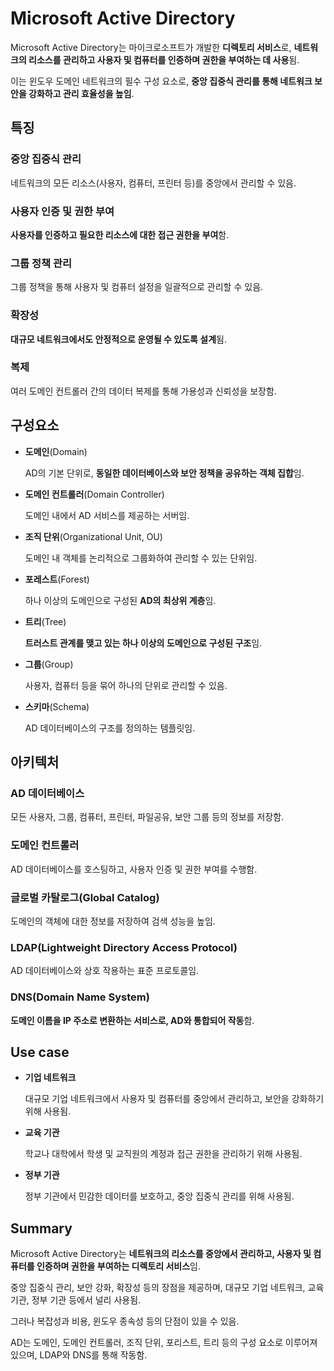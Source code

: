 # Microsoft Active Directory

Microsoft Active Directory는 마이크로소프트가 개발한 **디렉토리 서비스**로, **네트워크의 리소스를 관리하고 사용자 및 컴퓨터를 인증하며 권한을 부여하는 데 사용**됨. 

이는 윈도우 도메인 네트워크의 필수 구성 요소로, **중앙 집중식 관리를 통해 네트워크 보안을 강화하고 관리 효율성을 높임**.

## 특징

### 중앙 집중식 관리

네트워크의 모든 리소스(사용자, 컴퓨터, 프린터 등)를 중앙에서 관리할 수 있음.

### 사용자 인증 및 권한 부여

**사용자를 인증하고 필요한 리소스에 대한 접근 권한을 부여**함.

### 그룹 정책 관리

그룹 정책을 통해 사용자 및 컴퓨터 설정을 일괄적으로 관리할 수 있음.

### 확장성

**대규모 네트워크에서도 안정적으로 운영될 수 있도록 설계**됨.

### 복제

여러 도메인 컨트롤러 간의 데이터 복제를 통해 가용성과 신뢰성을 보장함.

## 구성요소

* **도메인**(Domain)

    AD의 기본 단위로, **동일한 데이터베이스와 보안 정책을 공유하는 객체 집합**임.

* **도메인 컨트롤러**(Domain Controller)

    도메인 내에서 AD 서비스를 제공하는 서버임.

* **조직 단위**(Organizational Unit, OU)

    도메인 내 객체를 논리적으로 그룹화하여 관리할 수 있는 단위임.

* **포레스트**(Forest)

    하나 이상의 도메인으로 구성된 **AD의 최상위 계층**임.

* **트리**(Tree)

    **트러스트 관계를 맺고 있는 하나 이상의 도메인으로 구성된 구조**임.

* **그룹**(Group)

    사용자, 컴퓨터 등을 묶어 하나의 단위로 관리할 수 있음.

* **스키마**(Schema)

    AD 데이터베이스의 구조를 정의하는 템플릿임.

## 아키텍처

### AD 데이터베이스

모든 사용자, 그룹, 컴퓨터, 프린터, 파일공유, 보안 그룹 등의 정보를 저장함.

### 도메인 컨트롤러

AD 데이터베이스를 호스팅하고, 사용자 인증 및 권한 부여를 수행함.

### 글로벌 카탈로그(Global Catalog)

도메인의 객체에 대한 정보를 저장하여 검색 성능을 높임.

### LDAP(Lightweight Directory Access Protocol)

AD 데이터베이스와 상호 작용하는 표준 프로토콜임.

### DNS(Domain Name System)

**도메인 이름을 IP 주소로 변환하는 서비스로, AD와 통합되어 작동**함.


## Use case

* **기업 네트워크**

    대규모 기업 네트워크에서 사용자 및 컴퓨터를 중앙에서 관리하고, 보안을 강화하기 위해 사용됨.

* **교육 기관**

    학교나 대학에서 학생 및 교직원의 계정과 접근 권한을 관리하기 위해 사용됨.

* **정부 기관**

    정부 기관에서 민감한 데이터를 보호하고, 중앙 집중식 관리를 위해 사용됨.

## Summary

Microsoft Active Directory는 **네트워크의 리소스를 중앙에서 관리하고, 사용자 및 컴퓨터를 인증하며 권한을 부여하는 디렉토리 서비스**임. 

중앙 집중식 관리, 보안 강화, 확장성 등의 장점을 제공하며, 대규모 기업 네트워크, 교육 기관, 정부 기관 등에서 널리 사용됨. 

그러나 복잡성과 비용, 윈도우 종속성 등의 단점이 있을 수 있음. 

AD는 도메인, 도메인 컨트롤러, 조직 단위, 포리스트, 트리 등의 구성 요소로 이루어져 있으며, LDAP와 DNS를 통해 작동함.